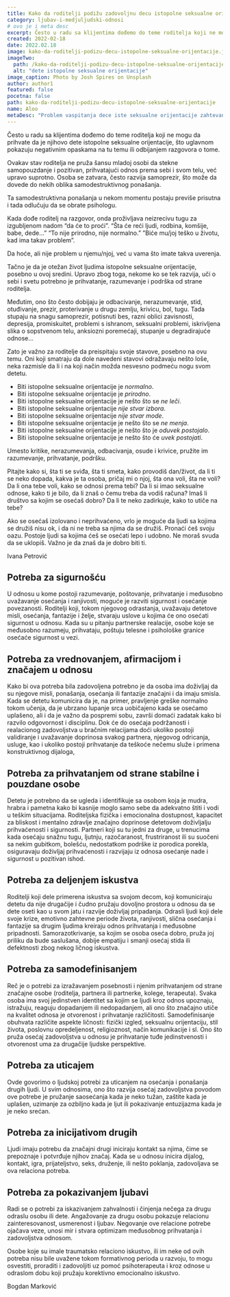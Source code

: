 ```yaml
---
title: Kako da roditelji podižu zadovoljnu decu istopolne seksualne orijentacije?
category: ljubav-i-medjuljudski-odnosi
# ovo je i meta desc
excerpt: Često u radu sa klijentima dođemo do teme roditelja koji ne mogu da prihvate da je njihovo dete istopolne seksualne orijentacije.
created: 2022-02-18
date: 2022.02.18
image: kako-da-roditelji-podizu-decu-istopolne-seksualne-orijentacije.jpg
imageTwo:
  path: /kako-da-roditelji-podizu-decu-istopolne-seksualne-orijentacije.jpg
  alt: "dete istopolne seksualne orijentacije"
image_caption: Photo by Josh Spires on Unsplash
author: author1
featured: false
pocetna: false
path: kako-da-roditelji-podizu-decu-istopolne-seksualne-orijentacije
name: Aloo
metaDesc: "Problem vaspitanja dece iste seksualne orijentacije zahtevan je za roditelje koji mogu da se postaraju da se osećaju voljeno, podržano i bezbedno"
---
```


Često u radu sa klijentima dođemo do teme roditelja koji ne mogu da prihvate da je njihovo dete
istopolne seksualne orijentacije, što uglavnom pokazuju negativnim opaskama na tu temu ili
odbijanjem razgovora o tome.

Ovakav stav roditelja ne pruža šansu mladoj osobi da stekne samopouzdanje i pozitivan,
prihvatajući odnos prema sebi i svom telu, već upravo suprotno. Osoba se zatvara, često razvija
samoprezir, što može da dovede do nekih oblika samodestruktivnog ponašanja.

Ta samodestruktivna ponašanja u nekom momentu postaju previše prisutna i tada odlučuju da
se obrate psihologu.

Kada dođe roditelj na razgovor, onda proživljava neizrecivu tugu za izgubljenom nadom “da će
to proći”. “Šta će reći ljudi, rodbina, komšije, babe, dede…” “To nije prirodno, nije normalno.”
”Biće mu/joj teško u životu, kad ima takav problem”.

Da hoće, ali nije problem u njemu/njoj, već u vama što imate takva uverenja.

Tačno je da je otežan život ljudima istopolne seksualne orijentacije, posebno u ovoj sredini.
Upravo zbog toga, nekome ko se tek razvija, uči o sebi i svetu potrebno je prihvatanje,
razumevanje i podrška od strane roditelja.

Međutim, ono što često dobijaju je odbacivanje, nerazumevanje, stid, otuđivanje, prezir,
proterivanje u drugu zemlju, krivicu, bol, tugu. Tada stupaju na snagu samoprezir, potisnuti bes,
razni oblici zavisnosti, depresija, promiskuitet, problemi s ishranom, seksualni problemi,
iskrivljena slika o sopstvenom telu, anksiozni poremećaji, stupanje u degradirajuće odnose…

Zato je važno za roditelje da preispitaju svoje stavove, posebno na ovu temu. Oni koji smatraju
da dole navedeni stavovi odražavaju nešto loše, neka razmisle da li i na koji način možda
nesvesno podmeću nogu svom detetu.


- Biti istopolne seksualne orijentacije je *normalno*.
- Biti istopolne seksualne orijentacije je *prirodno*.
- Biti istopolne seksualne orijentacije je nešto što se *ne leči*.
- Biti istopolne seksualne orijentacije *nije stvar izbora*.
- Biti istopolne seksualne orijentacije *nije stvar mode*.
- Biti istopolne seksualne orijentacije je nešto što se *ne menja*.
- Biti istopolne seksualne orijentacije je nešto što je *oduvek postojalo*.
- Biti istopolne seksualne orijentacije je nešto što će *uvek postojati*.


Umesto kritike, nerazumevanja, odbacivanja, osude i krivice, pružite im razumevanje,
prihvatanje, podršku.

Pitajte kako si, šta ti se sviđa, šta ti smeta, kako provodiš dan/život, da li ti se neko dopada,
kakva je ta osoba, pričaj mi o njoj, šta ona voli, šta ne voli? Da li ona tebe voli, kako se odnosi
prema tebi? Da li si imao seksualne odnose, kako ti je bilo, da li znaš o čemu treba da vodiš
računa? Imaš li društvo sa kojim se osećaš dobro? Da li te neko zadirkuje, kako to utiče na
tebe?

Ako se osećaš izolovano i neprihvaćeno, vrlo je moguće da ljudi sa kojima se družiš nisu ok, i
da ni ne treba sa njima da se družiš. Pronaći ćeš svoju oazu. Postoje ljudi sa kojima ćeš se
osećati lepo i udobno. Ne moraš svuda da se uklopiš. Važno je da znaš da je dobro biti ti.


Ivana Petrović


 ## Potreba za sigurnošću

U odnosu u kome postoji razumevanje, poštovanje, prihvatanje i međusobno uvažavanje osećanja i ranjivosti, moguće je razviti sigurnost i osećanje povezanosti. Roditelji koji, tokom njegovog odrastanja, uvažavaju detetove misli, osećanja, fantazije i želje, stvaraju uslove u kojima će ono osećati sigurnost u odnosu. Kada su u pitanju partnerske realacije, osobe koje se međusobno razumeju, prihvataju, poštuju telesne i psihološke granice osećaće sigurnost u vezi.

 ## Potreba za vrednovanjem, afirmacijom i značajem u odnosu

Kako bi ova potreba bila zadovoljena potrebno je da osoba ima doživljaj da su njegove misli, ponašanja, osećanja ili fantazije značajni i da imaju smisla. Kada se detetu komunicira da je, na primer, pravljenje greške normalno tokom učenja, da je ubrzano lupanje srca uobičajeno kada se osećamo uplašeno, ali i da je važno da pospremi sobu, završi domaći zadatak kako bi razvilo odgovornost i disciplinu. Dok će do osećaja podržanosti i realacionog zadovoljstva u bračnim relacijama doći ukoliko postoji validiranje i uvažavanje doprinosa svakog partnera, njegovog odricanja, usluge, kao i ukoliko postoji prihvatanje da teškoće nečemu služe i primena konstruktivnog dijaloga,

 ## Potreba za prihvatanjem od strane stabilne i pouzdane osobe

Detetu je potrebno da se ugleda i identifikuje sa osobom koja je mudra, hrabra i pametna kako bi kasnije moglo samo sebe da adekvatno štiti i vodi u teškim situacijama. Roditeljska fizička i emocionalna dostupnost, kapacitet za bliskost i mentalno zdravlje značajno doprinose detetovom doživljalju prihvaćenosti i sigurnosti. Partneri koji su tu jedni za druge, u trenucima kada osećaju snažnu tugu, ljutnju, razočaranost, frustriranost ili su suočeni sa nekim gubitkom, bolešću, nedostatkom podrške iz porodica porekla, osiguravaju doživljaj prihvaćenosti i razvijaju iz odnosa osećanje nade i sigurnost u pozitivan ishod.

 ## Potreba za deljenjem iskustva

Roditelji koji dele primerena iskustva sa svojom decom, koji komuniciraju detetu da nije drugačije i čudno pružaju dovoljno prostora u odnosu da se dete oseti kao u svom jatu i razvije doživljaj pripadanja. Odrasli ljudi koji dele svoje krize, emotivno zahtevne periode života, ranjivosti, slična osećanja i fantazije sa drugim ljudima kreiraju odnos prihvatanja i međusobne pripadnosti. Samorazotkrivanje, sa kojim se osoba oseća dobro, pruža joj priliku da bude saslušana, dobije empatiju i smanji osećaj stida ili defektnosti zbog nekog ličnog iskustva.

 ## Potreba za samodefinisanjem

Reč je o potrebi za izražavanjem posebnosti i njenim prihvatanjem od strane značajne osobe (roditelja, partnera ili partnerke, kolege, terapeuta). Svaka osoba ima svoj jedinstven identitet sa kojim se ljudi kroz odnos upoznaju, istražuju, reaguju dopadanjem ili nedopadanjem, ali ono što značajno utiče na kvalitet odnosa je otvorenost i prihvatanje različitosti. Samodefinisanje obuhvata različite aspekte ličnosti: fizički izgled, seksualnu orijentaciju, stil života, poslovnu opredeljenost, religioznost, način komunikacije i sl. Ono što pruža osećaj zadovoljstva u odnosu je prihvatanje tuđe jedinstvenosti i otvorenost uma za drugačije ljudske perspektive.

 ## Potreba za uticajem

Ovde govorimo o ljudskoj potrebi za uticanjem na osećanja i ponašanja drugih ljudi. U svim odnosima, ono što razvija osećaj zadovoljstva povodom ove potrebe je pružanje saosećanja kada je neko tužan, zaštite kada je uplašen, uzimanje za ozbiljno kada je ljut ili pokazivanje entuzijazma kada je je neko srećan.

 ## Potreba za inicijativom drugih

Ljudi imaju potrebu da značajni drugi iniciraju kontakt sa njima, čime se prepoznaje i potvrđuje njihov značaj. Kada se u odnosu inicira dijalog, kontakt, igra, prijateljstvo, seks, druženje, ili nešto poklanja, zadovoljava se ova relaciona potreba.

 ## Potreba za pokazivanjem ljubavi

Radi se o potrebi za iskazivanjem zahvalnosti i činjenja nečega za drugu odraslu osobu ili dete. Angažovanje za drugu osobu pokazuje relacionu zainteresovanost, usmerenost i ljubav. Negovanje ove relacione potrebe ojačava veze, unosi mir i stvara optimizam međusobnog prihvatanja i zadovoljstva odnosom.

Osobe koje su imale traumatsko relaciono iskustvo, ili im neke od ovih potreba nisu bile uvažene tokom formativnog perioda u razvoju, to mogu osvestiti, proraditi i zadovoljiti uz pomoć psihoterapeuta i kroz odnose u odraslom dobu koji pružaju korektivno emocionalno iskustvo.


Bogdan Marković
